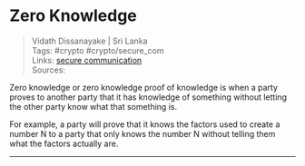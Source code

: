 # Zero Knowledge

> Vidath Dissanayake | Sri Lanka  
> Tags: #crypto #crypto/secure_com  
> Links: [secure communication](secure%20communication.md)  
> Sources:  

Zero knowledge or zero knowledge proof of knowledge is when a party proves to another party that it has knowledge of something without letting the other party know what that something is.

For example, a party will prove that it knows the factors used to create a number N to a party that only knows the number N without telling them what the factors actually are.

---